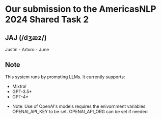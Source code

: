 # Our submission to the AmericasNLP 2024 Shared Task 2

## JAJ (/dʒæz/)
Justin - Arturo - June

## Note
This system runs by prompting LLMs.  It currently supports:
- Mixtral
- GPT-3.5*
- GPT-4*

* Note: Use of OpenAI's models requires the enivornment variables OPENAI_API_KEY to be set.  OPENAI_API_ORG can be set if needed

